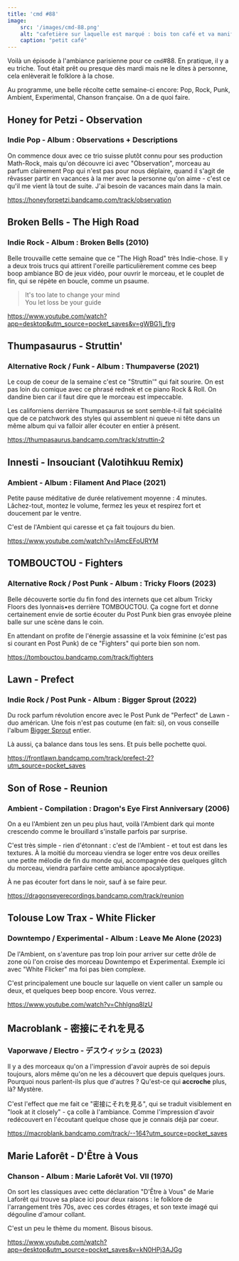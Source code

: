 ```yaml
---
title: 'cmd #88'
image:
    src: '/images/cmd-88.png'
    alt: "cafetière sur laquelle est marqué : bois ton café et va manifester"
    caption: "petit café"
---
```



Voilà un épisode à l'ambiance parisienne pour ce `cmd`#88. En pratique, il y a eu triche. Tout était prêt ou presque dès mardi mais ne le dites à personne, cela enlèverait le folklore à la chose.

Au programme, une belle récolte cette semaine-ci encore: Pop, Rock, Punk, Ambient, Experimental, Chanson française. On a de quoi faire.



## Honey for Petzi - Observation

### Indie Pop - Album : Observations + Descriptions

On commence doux avec ce trio suisse plutôt connu pour ses production Math-Rock, mais qu'on découvre ici avec "Observation", morceau au parfum clairement Pop qui n'est pas pour nous déplaire, quand il s'agit de rêvasser partir en vacances à la mer avec la personne qu'on aime - c'est ce qu'il me vient là tout de suite. J'ai besoin de vacances main dans la main.

https://honeyforpetzi.bandcamp.com/track/observation



## Broken Bells - The High Road

### Indie Rock - Album : Broken Bells (2010)

Belle trouvaille cette semaine que ce "The High Road" très Indie-chose. Il y a deux trois trucs qui attirent l'oreille particulièrement comme ces beep boop ambiance BO de jeux vidéo, pour ouvrir le morceau, et le couplet de fin, qui se répète en boucle, comme un psaume.

> It's too late to change your mind<br/>
> You let loss be your guide<br />

https://www.youtube.com/watch?app=desktop&utm_source=pocket_saves&v=gWBG1j_flrg



## Thumpasaurus - Struttin'

### Alternative Rock / Funk - Album : Thumpaverse (2021)

Le coup de coeur de la semaine c'est ce "Struttin'" qui fait sourire. On est pas loin du comique avec ce phrasé rednek et ce piano Rock & Roll. On dandine bien car il faut dire que le morceau est impeccable.

Les californiens derrière Thumpasaurus se sont semble-t-il fait spécialité que de ce patchwork des styles qui assemblent ni queue ni tête dans un même album qui va falloir aller écouter en entier à présent.

https://thumpasaurus.bandcamp.com/track/struttin-2



## Innesti - Insouciant (Valotihkuu Remix)

### Ambient - Album : Filament And Place (2021)

Petite pause méditative de durée relativement moyenne : 4 minutes. Lâchez-tout, montez le volume, fermez les yeux et respirez fort et doucement par le ventre.

C'est de l'Ambient qui caresse et ça fait toujours du bien.

https://www.youtube.com/watch?v=lAmcEFoURYM



## TOMBOUCTOU - Fighters

### Alternative Rock / Post Punk - Album : Tricky Floors (2023)

Belle découverte sortie du fin fond des internets que cet album Tricky Floors des lyonnais•es derrière TOMBOUCTOU. Ça cogne fort et donne certainement envie de sortie écouter du Post Punk bien gras envoyée pleine balle sur une scène dans le coin.

En attendant on profite de l'énergie assassine et la voix féminine (c'est pas si courant en Post Punk) de ce "Fighters" qui porte bien son nom.

https://tombouctou.bandcamp.com/track/fighters




## Lawn - Prefect

### Indie Rock / Post Punk - Album : Bigger Sprout (2022)

Du rock parfum révolution encore avec le Post Punk de "Perfect" de Lawn - duo américan. Une fois n'est pas coutume (en fait: si), on vous conseille l'album [Bigger Sprout](https://frontlawn.bandcamp.com/album/bigger-sprout) entier.

Là aussi, ça balance dans tous les sens. Et puis belle pochette quoi.

https://frontlawn.bandcamp.com/track/prefect-2?utm_source=pocket_saves



## Son of Rose - Reunion

### Ambient - Compilation : Dragon's Eye First Anniversary (2006)

On a eu l'Ambient zen un peu plus haut, voilà l'Ambient dark qui monte crescendo comme le brouillard s'installe parfois par surprise.

C'est très simple - rien d'étonnant : c'est de l'Ambient - et tout est dans les textures. À la moitié du morceau viendra se loger entre vos deux oreilles une petite mélodie de fin du monde qui, accompagnée des quelques glitch du morceau, viendra parfaire cette ambiance apocalyptique.

À ne pas écouter fort dans le noir, sauf à se faire peur.

https://dragonseyerecordings.bandcamp.com/track/reunion




## Tolouse Low Trax - White Flicker

### Downtempo / Experimental - Album : Leave Me Alone (2023)

De l'Ambient, on s'aventure pas trop loin pour arriver sur cette drôle de zone où l'on croise des morceau Downtempo et Experimental. Exemple ici avec "White Flicker" ma foi pas bien complexe.

C'est principalement une boucle sur laquelle on vient caller un sample ou deux, et quelques beep boop encore. Vous verrez.

https://www.youtube.com/watch?v=Chhlgnq8lzU



## Macroblank - 密​接​に​そ​れ​を​見​る

### Vaporwave / Electro - デ​ス​ウ​ィ​ッ​シ​ュ (2023)

Il y a des morceaux qu'on a l'impression d'avoir auprès de soi depuis toujours, alors même qu'on ne les a découvert que depuis quelques jours. Pourquoi nous parlent-ils plus que d'autres ? Qu'est-ce qui __accroche__ plus, là? Mystère.

C'est l'effect que me fait ce "密​接​に​そ​れ​を​見​る", qui se traduit visiblement en "look at it closely" - ça colle à l'ambiance. Comme l'impression d'avoir redécouvert en l'écoutant quelque chose que je connais déjà par coeur.

https://macroblank.bandcamp.com/track/--164?utm_source=pocket_saves



## Marie Laforêt - D'Être à Vous

### Chanson - Album : Marie Laforêt Vol. VII (1970)

On sort les classiques avec cette déclaration "D'Être à Vous" de Marie Laforêt qui trouve sa place ici pour deux raisons : le folklore de l'arrangement très 70s, avec ces cordes étrages, et son texte imagé qui dégouline d'amour collant.

C'est un peu le thème du moment. Bisous bisous.

https://www.youtube.com/watch?app=desktop&utm_source=pocket_saves&v=kN0HPj3AJGg

